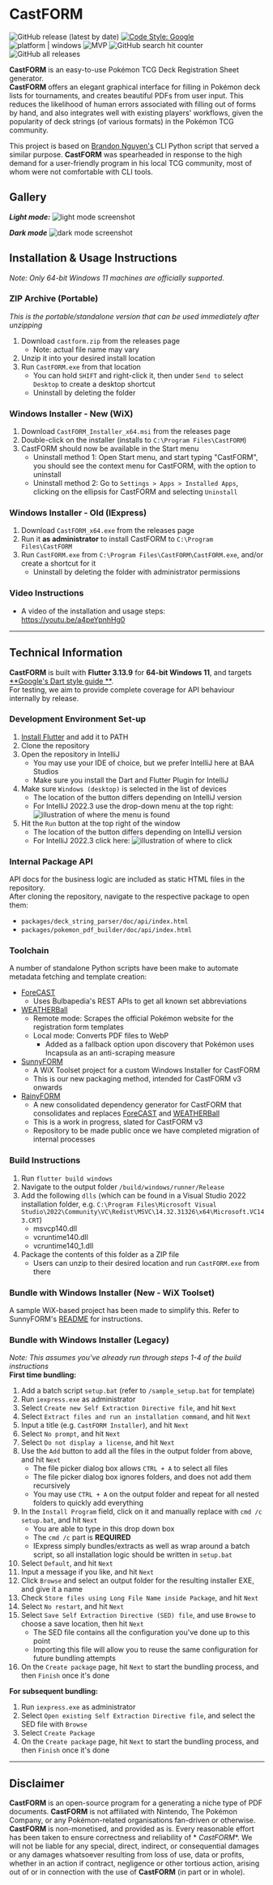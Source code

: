 # CastFORM

![GitHub release (latest by date)](https://img.shields.io/github/v/release/BAA-Studios/CastFORM?display_name=tag&label=latest%20version)
[![Code Style: Google](https://img.shields.io/badge/code%20style-google-blueviolet.svg)](https://dart.dev/guides/language/effective-dart/style)
![platform | windows](https://img.shields.io/badge/platform-windows-lightgrey)
![MVP](https://progress-bar.dev/100/?title=Minimum%20Viable%20Product)
![GitHub search hit counter](https://img.shields.io/github/search/BAA-Studios/CastFORM/goto?label=search%20counter)
![GitHub all releases](https://img.shields.io/github/downloads/BAA-Studios/CastFORM/total)

**CastFORM** is an easy-to-use Pokémon TCG Deck Registration Sheet generator.  
**CastFORM** offers an elegant graphical interface for filling in Pokémon deck lists for tournaments, and creates
beautiful PDFs from user input. This reduces the likelihood of human errors associated with filling out of forms by
hand, and also integrates well with existing players' workflows, given the popularity of deck strings (of various
formats) in the Pokémon TCG community.

This project is based on [Brandon Nguyen's](https://github.com/Bratah123) CLI Python script that served a similar
purpose. **CastFORM** was spearheaded in response to the high demand for a user-friendly program in his local TCG
community, most of whom were not comfortable with CLI tools.

## Gallery

***Light mode:***
![light mode screenshot](https://user-images.githubusercontent.com/25145447/232040805-d48497e5-d709-487d-9646-342c0a441621.png)

***Dark mode***
![dark mode screenshot](https://user-images.githubusercontent.com/25145447/232040394-cb3da909-e51b-4736-9497-ee7be42641ce.png)

## Installation & Usage Instructions

*Note: Only 64-bit Windows 11 machines are officially supported.*

### ZIP Archive (Portable)

*This is the portable/standalone version that can be used immediately after unzipping*

1. Download `castform.zip` from the releases page
    - Note: actual file name may vary
2. Unzip it into your desired install location
3. Run `CastFORM.exe` from that location
    - You can hold `SHIFT` and right-click it, then under `Send to` select `Desktop` to create a desktop shortcut
    - Uninstall by deleting the folder

### Windows Installer - New (WiX)

1. Download `CastFORM_Installer_x64.msi` from the releases page
2. Double-click on the installer (installs to `C:\Program Files\CastFORM`)
3. CastFORM should now be available in the Start menu
    - Uninstall method 1: Open Start menu, and start typing "CastFORM", you should see the context menu for CastFORM, with the option to uninstall
    - Uninstall method 2: Go to `Settings > Apps > Installed Apps`, clicking on the ellipsis for CastFORM and selecting `Uninstall`

### Windows Installer - Old (IExpress)

1. Download `CastFORM_x64.exe` from the releases page
2. Run it **as administrator** to install CastFORM to `C:\Program Files\CastFORM`
3. Run `CastFORM.exe` from `C:\Program Files\CastFORM\CastFORM.exe`, and/or create a shortcut for it
    - Uninstall by deleting the folder with administrator permissions

### Video Instructions

- A video of the installation and usage steps: https://youtu.be/a4peYpnhHg0

---

## Technical Information

**CastFORM** is built with **Flutter 3.13.9** for **64-bit Windows 11**, and targets [**Google's Dart style guide
**](https://dart.dev/guides/language/effective-dart/style).  
For testing, we aim to provide complete coverage for API behaviour internally by release.

### Development Environment Set-up

1. [Install Flutter](https://docs.flutter.dev/get-started/install) and add it to PATH
2. Clone the repository
3. Open the repository in IntelliJ
    - You may use your IDE of choice, but we prefer IntelliJ here at BAA Studios
    - Make sure you install the Dart and Flutter Plugin for IntelliJ
4. Make sure `Windows (desktop)` is selected in the list of devices
    - The location of the button differs depending on IntelliJ version
    - For IntelliJ 2022.3 use the drop-down menu at the top right:
      ![illustration of where the menu is found](https://i.imgur.com/kqMsy3g.png)
5. Hit the `Run` button at the top right of the window
    - The location of the button differs depending on IntelliJ version
    - For IntelliJ 2022.3 click here:
      ![illustration of where to click](https://i.imgur.com/0FGpLNN.png)

### Internal Package API

API docs for the business logic are included as static HTML files in the repository.  
After cloning the repository, navigate to the respective package to open them:

- `packages/deck_string_parser/doc/api/index.html`
- `packages/pokemon_pdf_builder/doc/api/index.html`

### Toolchain

A number of standalone Python scripts have been make to automate metadata fetching and template creation:

- [ForeCAST](https://github.com/KOOKIIEStudios/Forecast)
    - Uses Bulbapedia's REST APIs to get all known set abbreviations
- [WEATHERBall](https://github.com/KOOKIIEStudios/Weather-Ball)
    - Remote mode: Scrapes the official Pokémon website for the registration form templates
    - Local mode: Converts PDF files to WebP
        - Added as a fallback option upon discovery that Pokémon uses Incapsula as an anti-scraping measure
- [SunnyFORM](https://github.com/BAA-Studios/SunnyFORM)
    - A WiX Toolset project for a custom Windows Installer for CastFORM
    - This is our new packaging method, intended for CastFORM v3 onwards
- [RainyFORM](https://github.com/KOOKIIEStudios/RainyFORM)
    - A new consolidated dependency generator for CastFORM that consolidates and replaces [ForeCAST](https://github.com/KOOKIIEStudios/Forecast) and [WEATHERBall](https://github.com/KOOKIIEStudios/Weather-Ball)
    - This is a work in progress, slated for CastFORM v3
    - Repository to be made public once we have completed migration of internal processes

### Build Instructions

1. Run `flutter build windows`
2. Navigate to the output folder `/build/windows/runner/Release`
3. Add the following `dlls` (which can be found in a Visual Studio 2022 installation folder,
   e.g. `C:\Program Files\Microsoft Visual Studio\2022\Community\VC\Redist\MSVC\14.32.31326\x64\Microsoft.VC143.CRT`)
    - msvcp140.dll
    - vcruntime140.dll
    - vcruntime140_1.dll
4. Package the contents of this folder as a ZIP file
    - Users can unzip to their desired location and run `CastFORM.exe` from there

### Bundle with Windows Installer (New - WiX Toolset)

A sample WiX-based project has been made to simplify this. Refer to SunnyFORM's [README](https://github.com/BAA-Studios/SunnyFORM) for instructions.
    
### Bundle with Windows Installer (Legacy)

*Note: This assumes you've already run through steps 1-4 of the build instructions*  
**First time bundling:**

1. Add a batch script `setup.bat` (refer to `/sample_setup.bat` for template)
2. Run `iexpress.exe` as administrator
3. Select `Create new Self Extraction Directive file`, and hit `Next`
4. Select `Extract files and run an installation command`, and hit `Next`
5. Input a title (e.g. `CastFORM Installer`), and hit `Next`
6. Select `No prompt`, and hit `Next`
7. Select `Do not display a license`, and hit `Next`
8. Use the `Add` button to add all the files in the output folder from above, and hit `Next`
    - The file picker dialog box allows `CTRL + A` to select all files
    - The file picker dialog box ignores folders, and does not add them recursively
    - You may use `CTRL + A` on the output folder and repeat for all nested folders to quickly add everything
9. In the `Install Program` field, click on it and manually replace with `cmd /c setup.bat`, and hit `Next`
    - You are able to type in this drop down box
    - The `cmd /c` part is **REQUIRED**
    - IExpress simply bundles/extracts as well as wrap around a batch script, so all installation logic should be
      written in `setup.bat`
10. Select `Default`, and hit `Next`
11. Input a message if you like, and hit `Next`
12. Click `Browse` and select an output folder for the resulting installer EXE, and give it a name
13. Check `Store files using Long File Name inside Package`, and hit `Next`
14. Select `No restart`, and hit `Next`
15. Select `Save Self Extraction Directive (SED) file`, and use `Browse` to choose a save location, then hit `Next`
    - The SED file contains all the configuration you've done up to this point
    - Importing this file will allow you to reuse the same configuration for future bundling attempts
16. On the `Create package` page, hit `Next` to start the bundling process, and then `Finish` once it's done

**For subsequent bundling:**

1. Run `iexpress.exe` as administrator
2. Select `Open existing Self Extraction Directive file`, and select the SED file with `Browse`
3. Select `Create Package`
4. On the `Create package` page, hit `Next` to start the bundling process, and then `Finish` once it's done

---

## Disclaimer

**CastFORM** is an open-source program for a generating a niche type of PDF documents. **CastFORM** is not affiliated
with Nintendo, The Pokémon Company, or any Pokémon-related organisations fan-driven or otherwise. **CastFORM** is
non-monetised, and provided as is. Every reasonable effort has been taken to ensure correctness and reliability of *
*CastFORM**. We will not be liable for any special, direct, indirect, or consequential damages or any damages whatsoever
resulting from loss of use, data or profits, whether in an action if contract, negligence or other tortious action,
arising out of or in connection with the use of **CastFORM** (in part or in whole).
